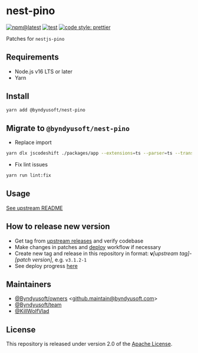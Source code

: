 # nest-pino

[![npm@latest](https://img.shields.io/npm/v/@byndyusoft/nest-pino/latest.svg)](https://www.npmjs.com/package/@byndyusoft/nest-pino)
[![test](https://github.com/Byndyusoft/nest-pino/actions/workflows/test.yaml/badge.svg?branch=master)](https://github.com/Byndyusoft/nest-pino/actions/workflows/test.yaml)
[![code style: prettier](https://img.shields.io/badge/code_style-prettier-ff69b4.svg)](https://github.com/prettier/prettier)

Patches for `nestjs-pino`

## Requirements

- Node.js v16 LTS or later
- Yarn

## Install

```bash
yarn add @byndyusoft/nest-pino
```

## Migrate to `@byndyusoft/nest-pino`

- Replace import

```bash
yarn dlx jscodeshift ./packages/app --extensions=ts --parser=ts --transform=./node_modules/@byndyusoft/nest-pino/codemods/replace-import-specifier.js
```

- Fix lint issues

```bash
yarn run lint:fix
```

## Usage

[See upstream README](https://github.com/iamolegga/nestjs-pino#readme)

## How to release new version

- Get tag from [upstream releases](https://github.com/iamolegga/nestjs-pino/releases) and verify codebase
- Make changes in patches and [deploy](./.github/workflows/deploy.yaml) workflow if necessary
- Create new tag and release in this repository in format: **v**_[upstream tag]_-_[patch version]_, e.g. `v3.1.2-1`
- See deploy progress [here](https://github.com/Byndyusoft/nest-pino/actions/workflows/deploy.yaml)

## Maintainers

- [@Byndyusoft/owners](https://github.com/orgs/Byndyusoft/teams/owners) <<github.maintain@byndyusoft.com>>
- [@Byndyusoft/team](https://github.com/orgs/Byndyusoft/teams/team)
- [@KillWolfVlad](https://github.com/KillWolfVlad)

## License

This repository is released under version 2.0 of the
[Apache License](https://www.apache.org/licenses/LICENSE-2.0).
